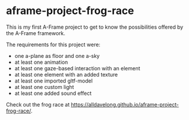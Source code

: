 # aframe-project-frog-race

This is my first A-Frame project to get to know the possibilities offered by the A-Frame framework.

The requirements for this project were:
* one a-plane as floor and one a-sky
* at least one animation
* at least one gaze-based interaction with an element
* at least one element with an added texture
* at least one imported gltf-model
* at least one custom light
* at least one added sound effect

Check out the frog race at https://alldavelong.github.io/aframe-project-frog-race/.
